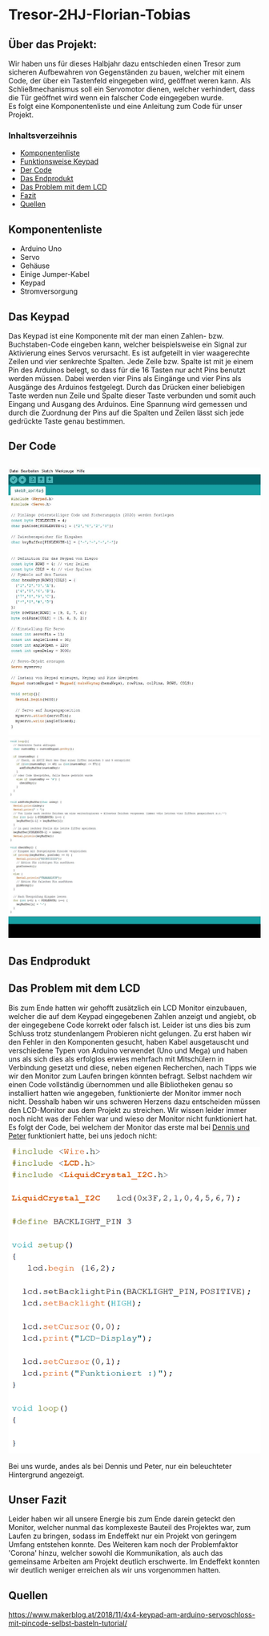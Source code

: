 # Tresor-2HJ-Florian-Tobias

## Über das Projekt:
Wir haben uns für dieses Halbjahr dazu entschieden einen Tresor zum sicheren Aufbewahren von Gegenständen zu bauen, welcher mit einem Code, der über ein Tastenfeld eingegeben wird, geöffnet weren kann. Als Schließmechanismus soll ein Servomotor dienen, welcher verhindert, dass die Tür geöffnet wird wenn ein falscher Code eingegeben wurde. </br>
Es folgt eine Komponentenliste und eine Anleitung zum Code für unser Projekt.

### Inhaltsverzeihnis
<ul>
  <li><a href="#komponenten">Komponentenliste</a></li>
  <li><a href="#keypad">Funktionsweise Keypad</a></li>
  <li><a href="#code">Der Code</a></li>
  <li><a href="#endprodukt">Das Endprodukt</a></li>
  <li><a href="#lcd">Das Problem mit dem LCD</a></li>
  <li><a href="#fazit">Fazit</a></li>
  <li><a href="#quellen">Quellen</a></li>
 </ul>
  
  
<h2 id="komponenten">Komponentenliste</h2>
<ul>
  <li>Arduino Uno</li>
  <li>Servo</li>
  <li>Gehäuse</li>
  <li>Einige Jumper-Kabel</li>
  <li>Keypad</li>
  <li>Stromversorgung</li>
 </ul>
  
  
<h2 id="keypad">Das Keypad</h2>
Das Keypad ist eine Komponente mit der man einen Zahlen- bzw. Buchstaben-Code eingeben kann, welcher beispielsweise ein Signal zur Aktivierung eines Servos verursacht. 
Es ist aufgeteilt in vier waagerechte Zeilen und vier senkrechte Spalten. Jede Zeile bzw. Spalte ist mit je einem Pin des Arduinos belegt, so dass für die 16 Tasten nur acht Pins benutzt werden müssen. Dabei werden vier Pins als Eingänge und vier Pins als Ausgänge des Arduinos festgelegt. Durch das Drücken einer beliebigen Taste werden nun Zeile und Spalte dieser Taste verbunden und somit auch Eingang und Ausgang des Arduinos. Eine Spannung wird gemessen und durch die Zuordnung der Pins auf die Spalten und Zeilen lässt sich jede gedrückte Taste genau bestimmen.


<h2 id="code">Der Code<h2>
  
  ![Code Teil1](https://raw.githubusercontent.com/Florianovic/Tresor-2HJ-Florian-Tobias/master/Keypad%20Teil%201.JPG)
  ![Code Teil2](https://raw.githubusercontent.com/Florianovic/Tresor-2HJ-Florian-Tobias/master/Keypad%20Teil%202.JPG)


<h2 id="endprodukt">Das Endprodukt</h2>



<h2 id="lcd">Das Problem mit dem LCD</h2>
Bis zum Ende hatten wir gehofft zusätzlich ein LCD Monitor einzubauen, welcher die auf dem Keypad eingegebenen Zahlen anzeigt und angiebt, ob der eingegebene Code korrekt oder falsch ist. Leider ist uns dies bis zum Schluss trotz stundenlangem Probieren nicht gelungen. Zu erst haben wir den Fehler in den Komponenten gesucht, haben Kabel ausgetauscht und verschiedene Typen von Arduino verwendet (Uno und Mega) und haben uns als sich dies als erfolglos erwies mehrfach mit Mitschülern in Verbindung gesetzt und diese, neben eigenen Recherchen, nach Tipps wie wir den Monitor zum Laufen bringen könnten befragt. Selbst nachdem wir einen Code vollständig übernommen und alle Bibliotheken genau so installiert hatten wie angegeben, funktionierte der Monitor immer noch nicht. Desshalb haben wir uns schweren Herzens dazu entscheiden müssen den LCD-Monitor aus dem Projekt zu streichen. Wir wissen leider immer noch nicht was der Fehler war und wieso der Monitor nicht funktioniert hat. <br>
Es folgt der Code, bei welchem der Monitor das erste mal bei <a href="https://github.com/dennis602/Stundenprotokoll-II#30">Dennis und Peter</a> funktioniert hatte, bei uns jedoch nicht:


![LCD-Test](https://github.com/Florianovic/Tresor-2HJ-Florian-Tobias/blob/master/LCD-Test.PNG)

Bei uns wurde, andes als bei Dennis und Peter, nur ein beleuchteter Hintergrund angezeigt.

<h2 id="fazit">Unser Fazit</h2>
Leider haben wir all unsere Energie bis zum Ende darein geteckt den Monitor, welcher nunmal das komplexeste Bauteil des Projektes war, zum Laufen zu bringen, sodass im Endeffekt nur ein Projekt von geringem Umfang entstehen konnte. Des Weiteren kam noch der Problemfaktor 'Corona' hinzu, welcher sowohl die Kommunikation, als auch das gemeinsame Arbeiten am Projekt deutlich erschwerte. Im Endeffekt konnten wir deutlich weniger erreichen als wir uns vorgenommen hatten.

<h2 id="quellen">Quellen</h2>

https://www.makerblog.at/2018/11/4x4-keypad-am-arduino-servoschloss-mit-pincode-selbst-basteln-tutorial/
